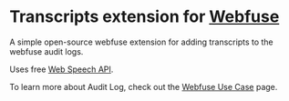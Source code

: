 # Transcripts extension for [Webfuse](https://webfuse.com)

A simple open-source webfuse extension for adding transcripts to the webfuse audit logs.

Uses free [Web Speech API](https://developer.mozilla.org/en-US/docs/Web/API/Web_Speech_API).

To learn more about Audit Log, check out the [Webfuse Use Case](https://www.webfuse.com/use-case/compliance-audit-logs) page.
